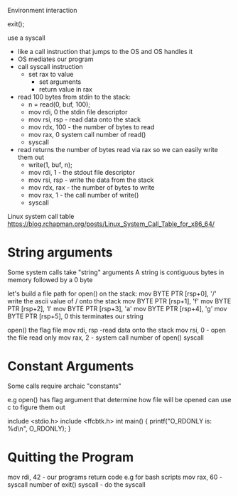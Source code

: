 Environment interaction

exit();

use a syscall
- like a call instruction that jumps to the OS and OS handles it
- OS mediates our program
- call syscall instruction
	- set rax to value
		- set arguments
		- return value in rax
- read 100 bytes from stdin to the stack:
	- n = read(0, buf, 100);
	- mov rdi, 0 the stdin file descriptor
	- mov rsi, rsp - read data onto the stack
	- mov rdx, 100 - the number of bytes to read
	- mov rax, 0 system call number of read()
	- syscall
- read returns the number of bytes read via rax so we can easily write them out
	- write(1, buf, n);
	- mov rdi, 1 - the stdout file descriptor
	- mov rsi, rsp - write the data from the stack
	- mov rdx, rax - the number of bytes to write
	- mov rax, 1 - the call number of write()
	- syscall


Linux system call table
https://blog.rchapman.org/posts/Linux_System_Call_Table_for_x86_64/


# String arguments
Some system calls take "string" arguments
A string is contiguous bytes in memory followed by a 0 byte

let's build a file path for open() on the stack:
mov BYTE PTR [rsp+0], '/' write the ascii value of / onto the stack
mov BYTE PTR [rsp+1], 'f' 
mov BYTE PTR [rsp+2], 'l' 
mov BYTE PTR [rsp+3], 'a' 
mov BYTE PTR [rsp+4], 'g' 
mov BYTE PTR [rsp+5], 0 this terminates our string

open() the flag file
mov rdi, rsp -read data onto the stack
mov rsi, 0 - open the file read only
mov rax, 2 - system call number of open()
syscall

# Constant Arguments
Some calls require archaic "constants"

e.g open() has flag argument that determine how file will be opened
can use c to figure them out

include <stdio.h>
include <ffcbtk.h>
int main() {
printf("O_RDONLY is: %d\n", O_RDONLY);
}

# Quitting the Program
mov rdi, 42 - our programs return code e.g for bash scripts
mov rax, 60 - syscall number of exit()
syscall - do the syscall